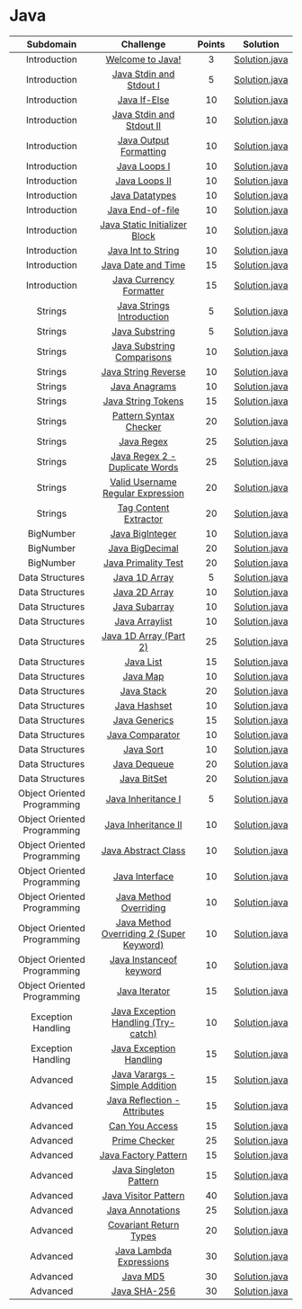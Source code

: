 # Java

|          Subdomain          |                                                         Challenge                                                        | Points |                                                                                         Solution                                                                                        |
|:---------------------------:|:------------------------------------------------------------------------------------------------------------------------:|:------:|:---------------------------------------------------------------------------------------------------------------------------------------------------------------------------------------:|
|         Introduction        | [Welcome to Java!](https://www.hackerrank.com/challenges/welcome-to-java)                                                |    3   | [Solution.java](https://github.com/rutujar/HackerRank-solutions/blob/master/Java/Introduction/Welcome%20to%20Java/soln.java)                                                                                                 |
|         Introduction        | [Java Stdin and Stdout I](https://www.hackerrank.com/challenges/java-stdin-and-stdout-1)                                 |    5   | [Solution.java](https://github.com/rutujar/HackerRank-solutions/blob/master/Java/Introduction/Java%20Stdin%20and%20Stdout%20I/soln.java)                                                                                     |
|         Introduction        | [Java If-Else](https://www.hackerrank.com/challenges/java-if-else)                                                       |   10   | [Solution.java](https://github.com/rutujar/HackerRank-solutions/blob/master/Java/Introduction/Java%20If-Else/soln.java)                                                        |
|         Introduction        | [Java Stdin and Stdout II](https://www.hackerrank.com/challenges/java-stdin-stdout)                                      |   10   | [Solution.java](https://github.com/rutujar/HackerRank-solutions/blob/master/Java/Introduction/Java%20Stdin%20and%20Stdout%20II/soln.java)                                                                                   |
|         Introduction        | [Java Output Formatting](https://www.hackerrank.com/challenges/java-output-formatting)                                   |   10   | [Solution.java](https://github.com/rutujar/HackerRank-solutions/blob/master/Java/Introduction/Java%20Output%20Formatting/soln.java)                                            |
|         Introduction        | [Java Loops I](https://www.hackerrank.com/challenges/java-loops-i)                                                       |   10   | [Solution.java](https://github.com/rutujar/HackerRank-solutions/blob/master/Java/Introduction/Java%20Loops%20I/soln.java)                                                                                                    |
|         Introduction        | [Java Loops II](https://www.hackerrank.com/challenges/java-loops)                                                        |   10   | [Solution.java](https://github.com/rutujar/HackerRank-solutions/blob/master/Java/Introduction/Java%20Loops%20II/soln.java)                                                                                                   |
|         Introduction        | [Java Datatypes](https://www.hackerrank.com/challenges/java-datatypes)                                                   |   10   | [Solution.java](https://github.com/rutujar/HackerRank-solutions/blob/master/Java/Introduction/Java%20Datatypes/soln.java)                                                     |
|         Introduction        | [Java End-of-file](https://www.hackerrank.com/challenges/java-end-of-file)                                               |   10   | [Solution.java](https://github.com/rutujar/HackerRank-solutions/blob/master/Java/Introduction/Java%20End-of-file/soln.java)                                                    |
|         Introduction        | [Java Static Initializer Block](https://www.hackerrank.com/challenges/java-static-initializer-block)                     |   10   | [Solution.java](https://github.com/rutujar/HackerRank-solutions/blob/master/Java/Introduction/Java%20Static%20Initializer%20Block/soln.java)                                                                                 |
|         Introduction        | [Java Int to String](https://www.hackerrank.com/challenges/java-int-to-string)                                           |   10   | [Solution.java](https://github.com/rutujar/HackerRank-solutions/blob/master/Java/Introduction/Java%20Int%20to%20String/soln.java)                                                                                             |
|         Introduction        | [Java Date and Time](https://www.hackerrank.com/challenges/java-date-and-time)                                           |   15   | [Solution.java](https://github.com/rutujar/HackerRank-solutions/blob/master/Java/Introduction/Java%20Date%20and%20Time/soln.java)                                                                                              |
|         Introduction        | [Java Currency Formatter](https://www.hackerrank.com/challenges/java-currency-formatter)                                 |   15   | [Solution.java](https://github.com/rutujar/HackerRank-solutions/blob/master/Java/Introduction/Java%20Currency%20Formatter/soln.java)                                                                                         |
|           Strings           | [Java Strings Introduction](https://www.hackerrank.com/challenges/java-strings-introduction)                             |    5   | [Solution.java](https://github.com/rutujar/HackerRank-solutions/blob/master/Java/Strings/Java%20Strings%20Introduction/soln.java)                                              |
|           Strings           | [Java Substring](https://www.hackerrank.com/challenges/java-substring)                                                   |    5   | [Solution.java](https://github.com/rutujar/HackerRank-solutions/blob/master/Java/Strings/Java%20Substring/soln.java)                                                           |
|           Strings           | [Java Substring Comparisons](https://www.hackerrank.com/challenges/java-string-compare/problem)                                         |   10   | [Solution.java](https://github.com/rutujar/HackerRank-solutions/blob/master/Java/Strings/Java%20Substring%20Comparisons/soln.java)                                                    |
|           Strings           | [Java String Reverse](https://www.hackerrank.com/challenges/java-string-reverse)                                         |   10   | [Solution.java](https://github.com/rutujar/HackerRank-solutions/blob/master/Java/Strings/Java%20String%20Reverse/soln.java)                                                    |
|           Strings           | [Java Anagrams](https://www.hackerrank.com/challenges/java-anagrams)                                                     |   10   | [Solution.java](https://github.com/rutujar/HackerRank-solutions/blob/master/Java/Strings/Java%20Anagrams/soln.java)                                                            |
|           Strings           | [Java String Tokens](https://www.hackerrank.com/challenges/java-string-tokens)                                           |   15   | [Solution.java](https://github.com/rutujar/HackerRank-solutions/blob/master/Java/Strings/Java%20String%20Tokens/soln.java)                                                     |
|           Strings           | [Pattern Syntax Checker](https://www.hackerrank.com/challenges/pattern-syntax-checker)                                   |   20   | [Solution.java](https://github.com/rutujar/HackerRank-solutions/blob/master/Java/Strings/Pattern%20Syntax%20Checker/soln.java)                                                 |
|           Strings           | [Java Regex](https://www.hackerrank.com/challenges/java-regex)                                                           |   25   | [Solution.java](https://github.com/rutujar/HackerRank-solutions/blob/master/Java/Strings/Java%20Regex/soln.java)                                                               |
|           Strings           | [Java Regex 2 - Duplicate Words](https://www.hackerrank.com/challenges/duplicate-word)                                   |   25   | [Solution.java](https://github.com/rutujar/HackerRank-solutions/blob/master/Java/Strings/Java%20Regex%202%20-%20Duplicate%20Words/soln.java)                                   |
|           Strings           | [Valid Username Regular Expression](https://www.hackerrank.com/challenges/valid-username-checker/problem)                          |   20   | [Solution.java](https://github.com/rutujar/HackerRank-solutions/blob/master/Java/Strings/Valid%20Username%20Regular%20Expression/soln.java)                                  |
|           Strings           | [Tag Content Extractor](https://www.hackerrank.com/challenges/tag-content-extractor)                                     |   20   | [Solution.java](https://github.com/rutujar/HackerRank-solutions/blob/master/Java/Strings/Tag%20Content%20Extractor/soln.java)                                                  |
|          BigNumber          | [Java BigInteger](https://www.hackerrank.com/challenges/java-biginteger)                                                 |   10   | [Solution.java](https://github.com/rutujar/HackerRank-solutions/blob/master/Java/BigNumber/Java%20BigInteger/soln.java)                                                        |
|          BigNumber          | [Java BigDecimal](https://www.hackerrank.com/challenges/java-bigdecimal)                                                 |   20   | [Solution.java](https://github.com/rutujar/HackerRank-solutions/blob/master/Java/BigNumber/Java%20BigDecimal/soln.java)                                                        |
|          BigNumber          | [Java Primality Test](https://www.hackerrank.com/challenges/java-primality-test)                                         |   20   | [Solution.java](https://github.com/rutujar/HackerRank-solutions/blob/master/Java/BigNumber/Java%20Primality%20Test/soln.java)                                                  |
|       Data Structures       | [Java 1D Array](https://www.hackerrank.com/challenges/java-1d-array-introduction)                                        |    5   | [Solution.java](https://github.com/rutujar/HackerRank-solutions/blob/master/Java/Data%20Structures/Java%201D%20Array/soln.java)                                                |
|       Data Structures       | [Java 2D Array](https://www.hackerrank.com/challenges/java-2d-array)                                                     |   10   | [Solution.java](https://github.com/rutujar/HackerRank-solutions/blob/master/Java/Data%20Structures/Java%202D%20Array/soln.java)                                                |
|       Data Structures       | [Java Subarray](https://www.hackerrank.com/challenges/java-negative-subarray)                                            |   10   | [Solution.java](https://github.com/rutujar/HackerRank-solutions/blob/master/Java/Data%20Structures/Java%20Subarray/soln.java)                                                  |
|       Data Structures       | [Java Arraylist](https://www.hackerrank.com/challenges/java-arraylist)                                                   |   10   | [Solution.java](https://github.com/rutujar/HackerRank-solutions/blob/master/Java/Data%20Structures/Java%20Arraylist/soln.java)                                                 |
|       Data Structures       | [Java 1D Array (Part 2)](https://www.hackerrank.com/challenges/java-1d-array)                                            |   25   | [Solution.java](https://github.com/rutujar/HackerRank-solutions/blob/master/Java/Data%20Structures/Java%201D%20Array%20-Part%202/soln.java)                                   |
|       Data Structures       | [Java List](https://www.hackerrank.com/challenges/java-list)                                                             |   15   | [Solution.java](https://github.com/rutujar/HackerRank-solutions/blob/master/Java/Data%20Structures/Java%20List/soln.java)                                                      |
|       Data Structures       | [Java Map](https://www.hackerrank.com/challenges/phone-book)                                                             |   10   | [Solution.java](https://github.com/rutujar/HackerRank-solutions/blob/master/Java/Data%20Structures/Java%20Map/soln.java)                                                       |
|       Data Structures       | [Java Stack](https://www.hackerrank.com/challenges/java-stack)                                                           |   20   | [Solution.java](https://github.com/rutujar/HackerRank-solutions/blob/master/Java/Data%20Structures/Java%20Stack/soln.java)                                                     |
|       Data Structures       | [Java Hashset](https://www.hackerrank.com/challenges/java-hashset)                                                       |   10   | [Solution.java](https://github.com/rutujar/HackerRank-solutions/blob/master/Java/Data%20Structures/Java%20Hashset/soln.java)                                                   |
|       Data Structures       | [Java Generics](https://www.hackerrank.com/challenges/java-generics)                                                     |   15   | [Solution.java](https://github.com/rutujar/HackerRank-solutions/blob/master/Java/Data%20Structures/Java%20Generics/soln.java)                                                  |
|       Data Structures       | [Java Comparator](https://www.hackerrank.com/challenges/java-comparator)                                                 |   10   | [Solution.java](https://github.com/rutujar/HackerRank-solutions/blob/master/Java/Data%20Structures/Java%20Comparator/soln.java)                                                |
|       Data Structures       | [Java Sort](https://www.hackerrank.com/challenges/java-sort)                                                             |   10   | [Solution.java](https://github.com/rutujar/HackerRank-solutions/blob/master/Java/Data%20Structures/Java%20Sort/soln.java)                                                      |
|       Data Structures       | [Java Dequeue](https://www.hackerrank.com/challenges/java-dequeue)                                                       |   20   | [Solution.java](https://github.com/rutujar/HackerRank-solutions/blob/master/Java/Data%20Structures/Java%20Dequeue/soln.java)                                                   |
|       Data Structures       | [Java BitSet](https://www.hackerrank.com/challenges/java-bitset)                                                         |   20   | [Solution.java](https://github.com/rutujar/HackerRank-solutions/blob/master/Java/Data%20Structures/Java%20BitSet/soln.java)                                                    |
| Object Oriented Programming | [Java Inheritance I](https://www.hackerrank.com/challenges/java-inheritance-1)                                           |    5   | [Solution.java](https://github.com/rutujar/HackerRank-solutions/blob/master/Java/Object%20Oriented%20Programming/Java%20Inheritance%20I/soln.java)                             |
| Object Oriented Programming | [Java Inheritance II](https://www.hackerrank.com/challenges/java-inheritance-2)                                          |   10   | [Solution.java](https://github.com/rutujar/HackerRank-solutions/blob/master/Java/Object%20Oriented%20Programming/Java%20Inheritance%20II/soln.java)                            |
| Object Oriented Programming | [Java Abstract Class](https://www.hackerrank.com/challenges/java-abstract-class)                                         |   10   | [Solution.java](https://github.com/rutujar/HackerRank-solutions/blob/master/Java/Object%20Oriented%20Programming/Java%20Abstract%20Class/soln.java)                            |
| Object Oriented Programming | [Java Interface](https://www.hackerrank.com/challenges/java-interface)                                                   |   10   | [Solution.java](https://github.com/rutujar/HackerRank-solutions/blob/master/Java/Object%20Oriented%20Programming/Java%20Interface/soln.java)                                   |
| Object Oriented Programming | [Java Method Overriding](https://www.hackerrank.com/challenges/java-method-overriding)                                   |   10   | [Solution.java](https://github.com/rutujar/HackerRank-solutions/blob/master/Java/Object%20Oriented%20Programming/Java%20Method%20Overriding/soln.java)                         |
| Object Oriented Programming | [Java Method Overriding 2 (Super Keyword)](https://www.hackerrank.com/challenges/java-method-overriding-2-super-keyword) |   10   | [Solution.java](https://github.com/rutujar/HackerRank-solutions/blob/master/Java/Object%20Oriented%20Programming/Java%20Method%20Overriding%202%20-Super%20Keyword/soln.java) |
| Object Oriented Programming | [Java Instanceof keyword](https://www.hackerrank.com/challenges/java-instanceof-keyword)                                 |   10   | [Solution.java](https://github.com/rutujar/HackerRank-solutions/blob/master/Java/Object%20Oriented%20Programming/Java%20Instanceof%20keyword/soln.java)                        |
| Object Oriented Programming | [Java Iterator](https://www.hackerrank.com/challenges/java-iterator)                                                     |   15   | [Solution.java](https://github.com/rutujar/HackerRank-solutions/blob/master/Java/Object%20Oriented%20Programming/Java%20Iterator/soln.java)                                    |
|      Exception Handling     | [Java Exception Handling (Try-catch)](https://www.hackerrank.com/challenges/java-exception-handling-try-catch)           |   10   | [Solution.java](https://github.com/rutujar/HackerRank-solutions/blob/master/Java/Exception%20Handling/Java%20Exception%20Handling%20-Try-catch/soln.java)                     |
|      Exception Handling     | [Java Exception Handling](https://www.hackerrank.com/challenges/java-exception-handling)                                 |   15   | [Solution.java](https://github.com/rutujar/HackerRank-solutions/blob/master/Java/Exception%20Handling/Java%20Exception%20Handling/soln.java)                                   |
|           Advanced          | [Java Varargs - Simple Addition](https://www.hackerrank.com/challenges/simple-addition-varargs)                          |   15   | [Solution.java](https://github.com/rutujar/HackerRank-solutions/blob/master/Java/Advanced/Java%20Varargs%20-%20Simple%20Addition/soln.java)                                    |
|           Advanced          | [Java Reflection - Attributes](https://www.hackerrank.com/challenges/java-reflection-attributes)                         |   15   | [Solution.java](https://github.com/rutujar/HackerRank-solutions/blob/master/Java/Advanced/Java%20Reflection%20-%20Attributes/soln.java)                                        |
|           Advanced          | [Can You Access](https://www.hackerrank.com/challenges/can-you-access)                                                   |   15   | [Solution.java](https://github.com/rutujar/HackerRank-solutions/blob/master/Java/Advanced/Can%20You%20Access/soln.java)                                                        |
|           Advanced          | [Prime Checker](https://www.hackerrank.com/challenges/prime-checker)                                                     |   25   | [Solution.java](https://github.com/rutujar/HackerRank-solutions/blob/master/Java/Advanced/Prime%20Checker/soln.java)                                                           |
|           Advanced          | [Java Factory Pattern](https://www.hackerrank.com/challenges/java-factory)                                               |   15   | [Solution.java](https://github.com/rutujar/HackerRank-solutions/blob/master/Java/Advanced/Java%20Factory%20Pattern/soln.java)                                                  |
|           Advanced          | [Java Singleton Pattern](https://www.hackerrank.com/challenges/java-singleton)                                           |   15   | [Solution.java](https://github.com/rutujar/HackerRank-solutions/blob/master/Java/Advanced/Java%20Singleton%20Pattern/soln.java)                                                |
|           Advanced          | [Java Visitor Pattern](https://www.hackerrank.com/challenges/java-vistor-pattern)                                        |   40   | [Solution.java](https://github.com/rutujar/HackerRank-solutions/blob/master/Java/Advanced/Java%20Visitor%20Pattern/soln.java)                                                  |
|           Advanced          | [Java Annotations](https://www.hackerrank.com/challenges/java-annotations)                                               |   25   | [Solution.java](https://github.com/rutujar/HackerRank-solutions/blob/master/Java/Advanced/Java%20Annotations/soln.java)                                                        |
|           Advanced          | [Covariant Return Types](https://www.hackerrank.com/challenges/java-covariance)                                          |   20   | [Solution.java](https://github.com/rutujar/HackerRank-solutions/blob/master/Java/Advanced/Covariant%20Return%20Types/soln.java)                                                |
|           Advanced          | [Java Lambda Expressions](https://www.hackerrank.com/challenges/java-lambda-expressions)                                 |   30   | [Solution.java](https://github.com/rutujar/HackerRank-solutions/blob/master/Java/Advanced/Java%20Lambda%20Expressions/soln.java)                                               |
|           Advanced          | [Java MD5](https://www.hackerrank.com/challenges/java-md5)                                                               |   30   | [Solution.java](https://github.com/rutujar/HackerRank-solutions/blob/master/Java/Advanced/Java%20MD5/soln.java)                                                                |
|           Advanced          | [Java SHA-256](https://www.hackerrank.com/challenges/sha-256)                                                            |   30   | [Solution.java](https://github.com/rutujar/HackerRank-solutions/blob/master/Java/Advanced/Java%20SHA-256/soln.java)                                                            |
